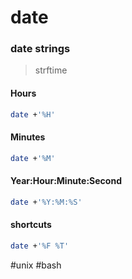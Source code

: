 # date
### date strings 
> strftime
#### Hours
```bash
date +'%H'
```
#### Minutes
```bash
date +'%M'
```
#### Year:Hour:Minute:Second
```bash
date +'%Y:%M:%S'
```

#### shortcuts
```bash
date +'%F %T'
```

#unix #bash